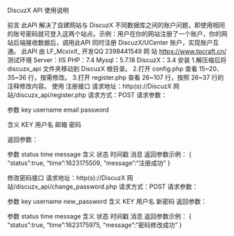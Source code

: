 DiscuzX API 使用说明

前言
此API 解决了自建网站与 DiscuzX 不同数据库之间的账户问题，即使用相同的账号密码就可登入这两个站点。示例：用户在你的网站注册了一个账户，你的网站后端接收数据后，调用此API 同时注册 DiscuzX/UCenter 账户，实现账户互通。
此API 由 LF_Mcxixif_ 开发QQ 2398441549
网 站 https://www.tpcraft.cn/
测试环境
Server：IIS PHP：7.4
Mysql：5.7.18 DiscuzX：3.4
安装
1.解压缩后将 discuzx_api 文件夹移动到 DiscuzX 根目录。
2.打开 config.php 查看 15~20、35~36 行，按需修改。
3.打开 register.php 查看 26~107 行，按照 26~37 行的注释修改内容。
使用
注册接口
请求地址：http(s)://DiscuzX 网站/discuzx_api/register.php 请求方式：POST
请求参数：

参数	key	username	email	password

含义	KEY	用户名	邮箱	密码

返回参数：

参数	status	time	message
含义	状态	时间戳	消息
返回参数示例：
{
“status”:true, “time”:1623175509,
“message”:“注册成功”
}




修改密码接口
请求地址：http(s)://DiscuzX 网站/discuzx_api/change_password.php 请求方式：POST
请求参数：

参数	key	username	new_password
含义	KEY	用户名	新密码
返回参数：

参数	status	time	message
含义	状态	时间戳	消息
返回参数示例：
{
“status”:true, “time”:1623175975,
“message”:“密码修改成功”
}
